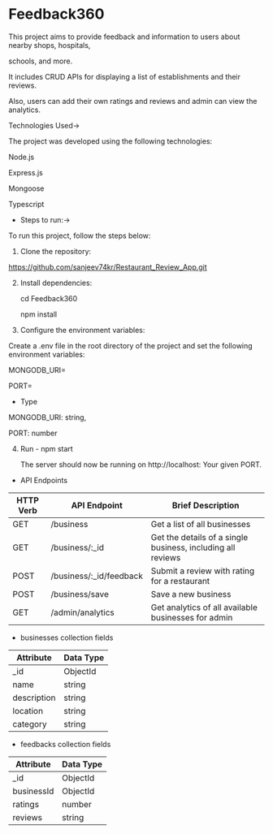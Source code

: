 # Feedback360
This project aims to provide feedback and information to users about nearby shops, hospitals,

schools, and more.

It includes CRUD APIs for displaying a list of establishments and their reviews. 

Also, users can add their own ratings and reviews and admin can view the analytics.

Technologies Used->

The project was developed using the following technologies:

Node.js

Express.js

Mongoose

Typescript

* Steps to run:->

To run this project, follow the steps below:

1. Clone the repository:

https://github.com/sanjeev74kr/Restaurant_Review_App.git

2.  Install dependencies:

    cd Feedback360

    npm install

3. Configure the environment variables:

Create a .env file in the root directory of the project and set the following environment variables:

MONGODB_URI=

PORT=
 
* Type

MONGODB_URI: string,

PORT: number



4. Run - npm start

   The server should now be running on http://localhost: Your given PORT.

* API Endpoints

| HTTP Verb | API Endpoint | Brief Description |
| --- | --- | --- | 
| GET | /business | Get a list of all businesses |
| GET | /business/:_id | Get the details of a single business, including all reviews |
| POST | /business/:_id/feedback | Submit a review with rating for a restaurant |
| POST | /business/save | Save a new business |
| GET | /admin/analytics | Get analytics of all available businesses for admin |



* businesses collection fields

| Attribute | Data Type |
| --- | --- |
| _id | ObjectId |
| name | string |
| description | string |
| location | string |
| category | string |

* feedbacks collection fields

| Attribute | Data Type |
| --- | --- |
| _id | ObjectId |
| businessId | ObjectId |
| ratings | number |
| reviews | string |
